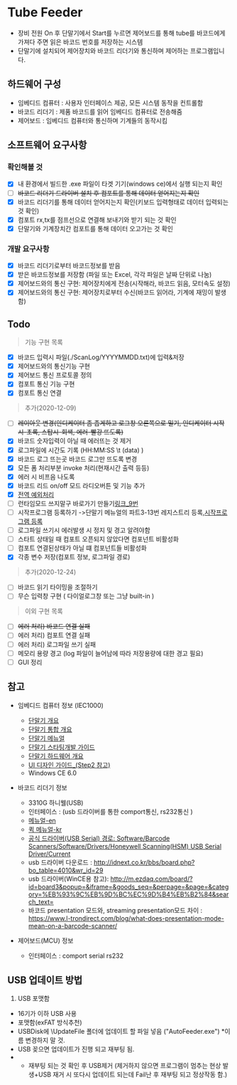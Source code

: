 # Tube Feeder
 - 장비 전원 On 후 단말기에서 Start를 누르면 제어보드를 통해 tube를 바코드에게 가져다 주면 읽은 바코드 번호를 저장하는 시스템
 - 단말기에 설치되어 제어장치와 바코드 리더기와 통신하며 제어하는 프로그램입니다.
 
## 하드웨어 구성
 - 임베디드 컴퓨터 : 사용자 인터페이스 제공, 모든 시스템 동작을 컨트롤함
 - 바코드 리더기 : 제품 바코드를 읽어 임베디드 컴퓨터로 전송해줌
 - 제어보드 : 임베디드 컴퓨터와 통신하며 기계들의 동작시킴

## 소프트웨어 요구사항
 ### 확인해볼 것
 - [x] 내 환경에서 빌드한 .exe 파일이 타겟 기기(windows ce)에서 실행 되는지 확인
 - [ ] ~~바코드 리더기 드라이버 설치 후 컴포트를 통해 데이터 얻어지는지 확인~~
 - [x] 바코드 리더기를 통해 데이터 얻어지는지 확인(키보드 입력형태로 데이터 입력되는 것 확인)
 - [x] 컴포트 rx,tx를 점프선으로 연결해 보내기와 받기 되는 것 확인
 - [x] 단말기와 기계장치간 컴포트를 통해 데이터 오고가는 것 확인
 
 ### 개발 요구사항
 - [x] 바코드 리더기로부터 바코드정보를 받음 
 - [x] 받은 바코드정보를 저장함 (파일 또는 Excel, 각각 파일은 날짜 단위로 나눔)
 - [x] 제어보드와의 통신 구현: 제어장치에게 전송(시작해라, 바코드 읽음, 모터속도 설정)
 - [x] 제어보드와의 통신 구현: 제어장치로부터 수신(바코드 읽어라, 기계에 재밍이 발생함)

## Todo
> 기능 구현 목록
 - [x] 바코드 입력시 파일(./ScanLog/YYYYMMDD.txt)에 입력&저장
 - [x] 제어보드와의 통신기능 구현
 - [x] 제어보드 통신 프로토콜 정의
 - [x] 컴포트 통신 기능 구현
 - [x] 컴포트 통신 연결 
 
 > 추가(2020-12-09)
 - [ ] ~~레이아웃 변경(인디케이터 좀 좁게하고 로그창 오른쪽으로 밀기, 인디케이터 시작시-초록, 스탑시-회색, 에러-빨강 뜨도록)~~
 - [x] 바코드 숫자입력이 아닐 때 에러뜨는 것 제거
 - [x] 로그파일에 시간도 기록 (HH:MM:SS \t (data) )
 - [x] 바코드 로그 뜨는곳 바코드 로그만 뜨도록 변경
 - [x] 모든 폼 처리부분 invoke 처리(현재시간 출력 등등)
 - [x] 에러 시 비프음 나도록
 - [x] 바코드 리드 on/off 모드 라디오버튼 및 기능 추가
 - [x] [전역 예외처리](https://hnsts.co.kr/ReferenceRoom/TechNoteView/8)
 - [ ] 런타임모드 쓰지말구 바로가기 만들기[링크_9번](https://hnsts.co.kr/ReferenceRoom/SmartxRelated)
 - [ ] 시작프로그램 등록하기 ->단말기 메뉴얼의 파트3-13번 레지스트리 등록,[시작프로그램 등록](https://periar.tistory.com/entry/WinCE-%EC%8B%9C%EC%9E%91%ED%94%84%EB%A1%9C%EA%B7%B8%EB%9E%A8)
 - [ ] 로그파일 쓰기시 에러발생 시 정지 및 경고 알려야함
 - [ ] 스타트 상태일 때 컴포트 오픈되지 않았다면 컴포넌트 비활성화
 - [ ] 컴포트 연결된상태가 아닐 떄 컴포넌트들 비활성화
 - [x] 각종 변수 저장(컴포트 정보, 로그파일 경로)
 
 > 추가(2020-12-24) 
  - [ ] 바코드 읽기 타이밍을 조절하기 
  - [ ] 무슨 입력창 구현 ( 다이얼로그창 또는 그냥 built-in )
 
 > 이외 구현 목록
 - [ ] ~~에러 처리) 바코드 연결 실패~~
 - [ ] 에러 처리) 컴포트 연결 실패
 - [ ] 에러 처리) 로그파일 쓰기 실패
 - [ ] 메모리 용량 경고 (log 파일이 늘어남에 따라 저장용량에 대한 경고 필요)
 - [ ] GUI 정리

## 참고
 - 임베디드 컴퓨터 정보 (IEC1000)
   - [단말기 개요](https://www.hnsts.co.kr/Hardware/Iec1000)
   - [단말기 통합 개요](https://hnsts.co.kr//ReferenceRoom/ProductRelated#product5)
   - [단말기 메뉴얼](https://hnsts.co.kr/UserFiles/attachment/data_down/1-iecseries.pdf)
   - [단말기 스타팅개발 가이드](https://hnsts.co.kr/UserFiles/attachment/data_down/%EC%8A%A4%ED%83%80%ED%8C%85%EB%94%94%EB%B2%A8%EB%A1%9C%ED%8D%BC%EA%B0%80%EC%9D%B4%EB%93%9C-C.pdf)
   - [단말기 하드웨어 개요](https://www.hnsts.co.kr/Hardware/Iec1000)   
   - [UI 디자인 가이드_(Step2 참고)](https://hnsts.co.kr/ReferenceRoom/SmartxRelated)
   - Windows CE 6.0
  
 - 바코드 리더기 정보 
   - 3310G 하니웰(USB)
   - 인터페이스 : (usb 드라이버를 통한 comport통신, rs232통신 )
   - [메뉴얼-en](https://www.honeywellaidc.com/ko-kr/-/media/en/files-public/technical-publications/barcode-scanners/vuquest-3310g/3310-ug.pdf)
   - [퀵 메뉴얼-kr](https://aidc.honeywell.com/CatalogDocuments/3310-KO-QS%20Rev%20C%201-13.pdf)
   - [공식 드라이버(USB Serial) 경로: Software/Barcode Scanners/Software/Drivers/Honeywell Scanning(HSM) USB Serial Driver/Current](https://hsmftp.honeywell.com/)
   - usb 드라이버 다운로드 : http://idnext.co.kr/bbs/board.php?bo_table=4010&wr_id=29
   - usb 드라이버(WinCE용 참고): http://m.ezdaq.com/board/?id=board3&popup=&iframe=&goods_seq=&perpage=&page=&category=%EB%93%9C%EB%9D%BC%EC%9D%B4%EB%B2%84&search_text=
   - 바코드 presentation 모드와, streaming presentation모드 차이 : https://www.l-trondirect.com/blog/what-does-presentation-mode-mean-on-a-barcode-scanner/
 
 - 제어보드(MCU) 정보
   - 인터페이스 : comport serial rs232


## USB 업데이트 방법
 1. USB 포맷함 
  - 16기가 이하 USB 사용
  - 포맷함(exFAT 방식추천)
  - USBDisk에 \\UpdateFile 폴더에 업데이트 할 파일 넣음 ("AutoFeeder.exe") *이름 변경하지 말 것.
  - USB 꽂으면 업데이트가 진행 되고 재부팅 됨.
  - * 재부팅 되는 것 확인 후 USB제거 (제거하지 않으면 프로그램이 멈추는 현상 발생+USB 재거 시 또다시 업데이트 되는데 Fail난 후 재부팅 되고 정상작동 함.)